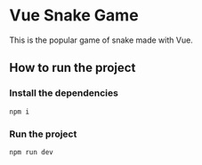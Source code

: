 # Vue Snake Game
This is the popular game of snake made with Vue.

## How to run the project
### Install the dependencies
```
npm i
```

### Run the project
```
npm run dev
```

